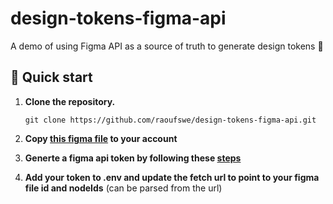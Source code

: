 # design-tokens-figma-api

A demo of using Figma API as a source of truth to generate design tokens 🚀

## 🚀 Quick start

1.  **Clone the repository.**

    ```shell
    git clone https://github.com/raoufswe/design-tokens-figma-api.git

    ```
    
2.  **Copy [this figma file](https://www.figma.com/file/1EPQqBfaXdQ7rWAjoAXPQL/design-tokens-figma-integration-example) to your account** 
3. **Generte a figma api token by following these [steps](https://www.figma.com/developers/api)**
4. **Add your token to .env and update the fetch url to point to your figma file id and nodeIds** (can be parsed from the url)
